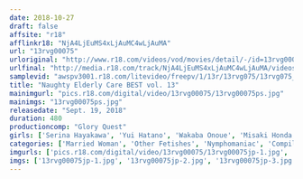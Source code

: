 ```yaml
---
date: 2018-10-27
draft: false
affsite: "r18"
afflinkr18: "NjA4LjEuMS4xLjAuMC4wLjAuMA"
url: "13rvg00075"
urloriginal: "http://www.r18.com/videos/vod/movies/detail/-/id=13rvg00075"
urlfinal: "http://media.r18.com/track/NjA4LjEuMS4xLjAuMC4wLjAuMA/videos/vod/movies/detail/-/id=13rvg00075"
samplevid: "awspv3001.r18.com/litevideo/freepv/1/13r/13rvg075/13rvg075_dmb_w.mp4"
title: "Naughty Elderly Care BEST vol. 13"
mainimgurl: "pics.r18.com/digital/video/13rvg00075/13rvg00075ps.jpg"
mainimgs: "13rvg00075ps.jpg"
releasedate: "Sept. 19, 2018"
duration: 480
productioncomp: "Glory Quest"
girls: ['Serina Hayakawa', 'Yui Hatano', 'Wakaba Onoue', 'Misaki Honda', 'Aimi Yoshikawa', 'Miho Tono', 'Shiho Egami', 'Emi Hoshii', 'Rena Fukiishi', 'Haruna Kawakita']
categories: ['Married Woman', 'Other Fetishes', 'Nymphomaniac', 'Compilation', 'Over 4 Hours', 'Hi-Def']
imgurls: ['pics.r18.com/digital/video/13rvg00075/13rvg00075jp-1.jpg', 'pics.r18.com/digital/video/13rvg00075/13rvg00075jp-2.jpg', 'pics.r18.com/digital/video/13rvg00075/13rvg00075jp-3.jpg', 'pics.r18.com/digital/video/13rvg00075/13rvg00075jp-4.jpg', 'pics.r18.com/digital/video/13rvg00075/13rvg00075jp-5.jpg', 'pics.r18.com/digital/video/13rvg00075/13rvg00075jp-6.jpg', 'pics.r18.com/digital/video/13rvg00075/13rvg00075jp-7.jpg', 'pics.r18.com/digital/video/13rvg00075/13rvg00075jp-8.jpg', 'pics.r18.com/digital/video/13rvg00075/13rvg00075jp-9.jpg', 'pics.r18.com/digital/video/13rvg00075/13rvg00075jp-10.jpg', 'pics.r18.com/digital/video/13rvg00075/13rvg00075jp-11.jpg', 'pics.r18.com/digital/video/13rvg00075/13rvg00075jp-12.jpg', 'pics.r18.com/digital/video/13rvg00075/13rvg00075jp-13.jpg', 'pics.r18.com/digital/video/13rvg00075/13rvg00075jp-14.jpg', 'pics.r18.com/digital/video/13rvg00075/13rvg00075jp-15.jpg', 'pics.r18.com/digital/video/13rvg00075/13rvg00075jp-16.jpg', 'pics.r18.com/digital/video/13rvg00075/13rvg00075jp-17.jpg', 'pics.r18.com/digital/video/13rvg00075/13rvg00075jp-18.jpg', 'pics.r18.com/digital/video/13rvg00075/13rvg00075jp-19.jpg', 'pics.r18.com/digital/video/13rvg00075/13rvg00075jp-20.jpg']
imgs: ['13rvg00075jp-1.jpg', '13rvg00075jp-2.jpg', '13rvg00075jp-3.jpg', '13rvg00075jp-4.jpg', '13rvg00075jp-5.jpg', '13rvg00075jp-6.jpg', '13rvg00075jp-7.jpg', '13rvg00075jp-8.jpg', '13rvg00075jp-9.jpg', '13rvg00075jp-10.jpg', '13rvg00075jp-11.jpg', '13rvg00075jp-12.jpg', '13rvg00075jp-13.jpg', '13rvg00075jp-14.jpg', '13rvg00075jp-15.jpg', '13rvg00075jp-16.jpg', '13rvg00075jp-17.jpg', '13rvg00075jp-18.jpg', '13rvg00075jp-19.jpg', '13rvg00075jp-20.jpg']
---
```

